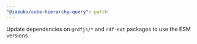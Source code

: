 ```yaml
---
"@zazuko/cube-hierarchy-query": patch
---
```


Update dependencies on `@rdfjs/*` and `rdf-ext` packages to use the ESM versions
